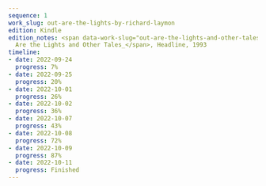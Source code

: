 ```yaml
---
sequence: 1
work_slug: out-are-the-lights-by-richard-laymon
edition: Kindle
edition_notes: <span data-work-slug="out-are-the-lights-and-other-tales-by-richard-laymon">_Out
  Are the Lights and Other Tales_</span>, Headline, 1993
timeline:
- date: 2022-09-24
  progress: 7%
- date: 2022-09-25
  progress: 20%
- date: 2022-10-01
  progress: 26%
- date: 2022-10-02
  progress: 36%
- date: 2022-10-07
  progress: 43%
- date: 2022-10-08
  progress: 72%
- date: 2022-10-09
  progress: 87%
- date: 2022-10-11
  progress: Finished
---
```


